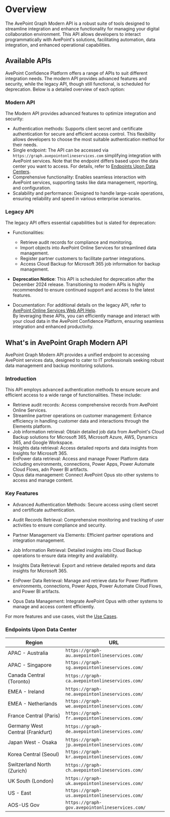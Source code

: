 # Overview

The AvePoint Graph Modern API is a robust suite of tools designed to streamline integration and enhance functionality for managing your digital collaboration environment. This API allows developers to interact programmatically with AvePoint's solutions, facilitating automation, data integration, and enhanced operational capabilities.  

## Available APIs  

AvePoint Confidence Platform offers a range of APIs to suit different integration needs. The modern API provides advanced features and security, while the legacy API, though still functional, is scheduled for deprecation. Below is a detailed overview of each option:  

### Modern API  

The Modern API provides advanced features to optimize integration and security:  

- Authentication methods: Supports client secret and certificate authentication for secure and efficient access control. This flexibility allows developers to choose the most suitable authentication method for their needs.  
- Single endpoint: The API can be accessed via `https://graph.avepointonlineservices.com` simplifying integration with AvePoint services. Note that the endpoint differs based upon the data center you want to access. For details, refer to [Endpoints Upon Data Centers](#endpoints-upon-data-center).  
- Comprehensive functionality: Enables seamless interaction with AvePoint services, supporting tasks like data management, reporting, and configuration.  
- Scalability and performance: Designed to handle large-scale operations, ensuring reliability and speed in various enterprise scenarios.  

### Legacy API  

The legacy API offers essential capabilities but is slated for deprecation:  

- Functionalities:  

  - Retrieve audit records for compliance and monitoring.  
  - Import objects into AvePoint Online Services for streamlined data management.  
  - Register partner customers to facilitate partner integrations.  
  - Access Cloud Backup for Microsoft 365 job information for backup management.  

- **Deprecation Notice**: This API is scheduled for deprecation after the December 2024 release. Transitioning to modern APIs is highly recommended to ensure continued support and access to the latest features.  
- Documentation: For additional details on the legacy API, refer to [AvePoint Online Services Web API Help](https://avepointcdn.azureedge.net/assets/webhelp/avepoint-online-services-api/index.htm).  
By leveraging these APIs, you can efficiently manage and interact with your cloud data in the AvePoint Confidence Platform, ensuring seamless integration and enhanced productivity.  

## What's in AvePoint Graph Modern API

AvePoint Graph Modern API provides a unified endpoint to accessing AvePoint services data, designed to cater to IT professionals seeking robust data management and backup monitoring solutions.  

### Introduction

This API employs advanced authentication methods to ensure secure and efficient access to a wide range of functionalities. These include:  

- Retrieve audit records: Access comprehensive records from AvePoint Online Services.  
- Streamline partner operations on customer management: Enhance efficiency in handling customer data and interactions through the Elements platform.  
- Job information retrieval: Obtain detailed job data from AvePoint's Cloud Backup solutions for Microsoft 365, Microsoft Azure, AWS, Dynamics 365, and Google Workspace.  
- Insights data retrieval: Access detailed reports and data insights from Insights for Microsoft 365.  
- EnPower data retrieval: Access and manage Power Platform data including environments, connections, Power Apps, Power Automate Cloud Flows, adn Power BI artifacts.  
- Opus data management: Connect AvePoint Opus sto other systems to access and manage content.  

### Key Features

- Advanced Authentication Methods: Secure access using client secret and certificate authentication.  

- Audit Records Retrieval: Comprehensive monitoring and tracking of user activities to ensure compliance and security.  

- Partner Management via Elements: Efficient partner operations and integration management.

- Job Information Retrieval: Detailed insights into Cloud Backup operations to ensure data integrity and availability.  

- Insights Data Retrieval: Export and retrieve detailed reports and data insights for Microsoft 365.  

- EnPower Data Retrieval: Manage and retrieve data for Power Platform environments, connections, Power Apps, Power Automate Cloud Flows, and Power BI artifacts.  

- Opus Data Management: Integrate AvePoint Opus with other systems to manage and access content efficiently.  


For more features and use cases, visit the [Use Cases](Use-Cases.md).  

### Endpoints Upon Data Center

| Region                    | URL                                 |
|------------------------------|---------------------------------|
| APAC - Australia          | `https://graph-au.avepointonlineservices.com/`|
| APAC - Singapore                    | `https://graph-sg.avepointonlineservices.com/`|
| Canada Central (Toronto)            | `https://graph-ca.avepointonlineservices.com/`|
| EMEA - Ireland                      | `https://graph-ne.avepointonlineservices.com/` |
| EMEA - Netherlands                  | `https://graph-we.avepointonlineservices.com/` |
| France Central (Paris)              | `https://graph-fr.avepointonlineservices.com/` |
| Germany West Central (Frankfurt)    | `https://graph-de.avepointonlineservices.com/` |
| Japan West - Osaka                  | `https://graph-jp.avepointonlineservices.com/` |
| Korea Central (Seoul)               | `https://graph-kr.avepointonlineservices.com/` |
| Switzerland North (Zurich)          | `https://graph-ch.avepointonlineservices.com/` |
| UK South (London)                   | `https://graph-uk.avepointonlineservices.com/` |
| US - East                           | `https://graph-us.avepointonlineservices.com/`|
| AOS-US Gov                           |`https://graph-gov.avepointonlineservices.com/`|